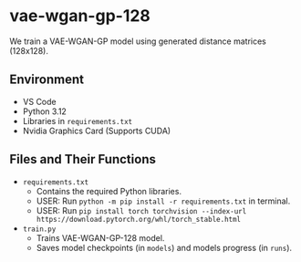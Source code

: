 # vae-wgan-gp-128

We train a VAE-WGAN-GP model using generated distance matrices (128x128). 

## Environment

- VS Code
- Python 3.12
- Libraries in `requirements.txt`
- Nvidia Graphics Card (Supports CUDA)

## Files and Their Functions

- `requirements.txt`
  - Contains the required Python libraries.
  - USER: Run `python -m pip install -r requirements.txt` in terminal.
  - USER: Run `pip install torch torchvision --index-url https://download.pytorch.org/whl/torch_stable.html`
- `train.py`
  - Trains VAE-WGAN-GP-128 model.
  - Saves model checkpoints (in `models`) and models progress (in `runs`).
